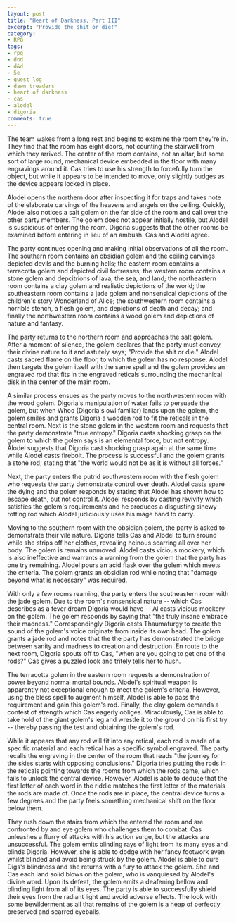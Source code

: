 ```yaml
---
layout: post
title: "Heart of Darkness, Part III"
excerpt: "Provide the shit or die!"
category:
- RPG
tags:
- rpg
- dnd
- d&d
- 5e
- quest log
- dawn treaders
- heart of darkness
- cas
- alodel
- digoria
comments: true
---
```


The team wakes from a long rest and begins to examine the room they're in.  They find that the room has eight doors, not counting the stairwell from which they arrived.  The center of the room contains, not an altar, but some sort of large round, mechanical device embedded in the floor with many engravings around it.  Cas tries to use his strength to forcefully turn the object, but while it appears to be intended to move, only slightly budges as the device appears locked in place.

Alodel opens the northern door after inspecting it for traps and takes note of the elaborate carvings of the heavens and angels on the ceiling.  Quickly, Alodel also notices a salt golem on the far side of the room and call over the other party members.  The golem does not appear initially hostile, but Alodel is suspicious of entering the room.  Digoria suggests that the other rooms be examined before entering in lieu of an ambush.  Cas and Alodel agree.

The party continues opening and making initial observations of all the room.  The southern room contains an obsidian golem and the ceiling carvings depicted devils and the burning hells; the eastern room contains a terracotta golem and depicted civil fortresses; the western room contains a stone golem and depcitrions of lava, the sea, and land; the northeastern room contains a clay golem and realistic depictions of the world; the southeastern room contains a jade golem and nonsensical depictions of the children's story Wonderland of Alice; the southwestern room contains a horrible stench, a flesh golem, and depictions of death and decay; and finally the northwestern room contains a wood golem and depictions of nature and fantasy.

The party returns to the northern room and approaches the salt golem.  After a moment of silence, the golem declares that the party must convey their divine nature to it and astutely says; "Provide the shit or die."  Alodel casts sacred flame on the floor, to which the golem has no response.  Alodel then targets the golem itself with the same spell and the golem provides an engraved rod that fits in the engraved reticals surrounding the mechanical disk in the center of the main room.

A similar process ensues as the party moves to the northwestern room with the wood golem.  Digoria's manipulation of water fails to persuade the golem, but when Whoo (Digoria's owl familiar) lands upon the golem, the golem smiles and grants Digoria a wooden rod to fit the reticals in the central room.  Next is the stone golem in the western room and requests that the party demonstrate "true entropy."  Digoria casts shocking grasp on the golem to which the golem says is an elemental force, but not entropy.  Alodel suggests that Digoria cast shocking grasp again at the same time while Alodel casts firebolt.  The process is successful and the golem grants a stone rod; stating that "the world would not be as it is without all forces."

Next, the party enters the putrid southwestern room with the flesh golem who requests the party demonstrate control over death.  Alodel casts spare the dying and the golem responds by stating that Alodel has shown how to escape death, but not control it.  Alodel responds by casting revivify which satisfies the golem's requirements and he produces a disgusting sinewy rotting rod which Alodel judiciously uses his mage hand to carry.

Moving to the southern room with the obsidian golem, the party is asked to demonstrate their vile nature.  Digoria tells Cas and Alodel to turn around while she strips off her clothes, revealing heinous scarring all over her body.  The golem is remains unmoved.  Alodel casts vicious mockery, which is also ineffective and warrants a warning from the golem that the party has one try remaining.  Alodel pours an acid flask over the golem which meets the criteria.  The golem grants an obsidian rod while noting that "damage beyond what is necessary" was required.

With only a few rooms reaming, the party enters the southeastern room with the jade golem.  Due to the room's nonsensical nature -- which Cas describes as a fever dream Digoria would have -- Al casts vicious mockery on the golem.  The golem responds by saying that "the truly insane embrace their madness."  Correspondingly Digoria casts Thaumaturgy to create the sound of the golem's voice originate from inside its own head.  The golem grants a jade rod and notes that the the party has demonstrated the bridge between sanity and madness to creation and destruction.  En route to the next room, Digoria spouts off to Cas, "when are you going to get one of the rods?"  Cas gives a puzzled look and tritely tells her to hush.

The terracotta golem in the eastern room requests a demonstration of power beyond normal mortal bounds.  Alodel's spiritual weapon is apparently not exceptional enough to meet the golem's criteria.  However, using the bless spell to augment himself, Alodel is able to pass the requirement and gain this golem's rod.  Finally, the clay golem demands a contest of strength which Cas eagerly obliges.  Miraculously, Cas is able to take hold of the giant golem's leg and wrestle it to the ground on his first try -- thereby passing the test and obtaining the golem's rod.

While it appears that any rod will fit into any retical, each rod is made of a specific material and each retical has a specific symbol engraved.  The party recalls the engraving in the center of the room that reads "the journey for the skies starts with opposing conclusions."  Digoria tries putting the rods in the reticals pointing towards the rooms from which the rods came, which fails to unlock the central device.  However, Alodel is able to deduce that the first letter of each word in the riddle matches the first letter of the materials the rods are made of.  Once the rods are in place, the central device turns a few degrees and the party feels something mechanical shift on the floor below them.

They rush down the stairs from which the entered the room and are confronted by and eye golem who challenges them to combat.  Cas unleashes a flurry of attacks with his action surge, but the attacks are unsuccessful.  The golem emits blinding rays of light from its many eyes and blinds Digoria.  However, she is able to dodge with her fancy footwork even whilst blinded and avoid being struck by the golem.  Alodel is able to cure Digs's blindness and she returns with a fury to attack the golem.  She and Cas each land solid blows on the golem, who is vanquiesed by Alodel's divine word.  Upon its defeat, the golem emits a deafening bellow and blinding light from all of its eyes.  The party is able to successfully shield their eyes from the radiant light and avoid adverse effects.  The look with some bewilderment as all that remains of the golem is a heap of perfectly preserved and scarred eyeballs.
